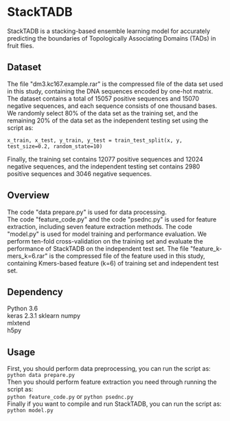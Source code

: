 # StackTADB
StackTADB is a stacking-based ensemble learning model for accurately predicting the boundaries of Topologically Associating Domains (TADs) in fruit flies.

## Dataset
The file "dm3.kc167.example.rar" is the compressed file of the data set used in this study, containing the DNA sequences encoded by one-hot matrix. The dataset contains a total of 15057 positive sequences and 15070 negative sequences, and each sequence consists of one thousand bases. We randomly select 80% of the data set as the training set, and the remaining 20% of the data set as the independent testing set using the script as:

`x_train, x_test, y_train, y_test = train_test_split(x, y, test_size=0.2, random_state=10)`

Finally, the training set contains 12077 positive sequences and 12024 negative sequences, and the independent testing set contains 2980 positive sequences and 3046 negative sequences.

## Overview
 
The code "data prepare.py" is used for data processing.  
The code "feature_code.py" and the code "psednc.py" is used for feature extraction, including seven feature extraction methods. 
The code "model.py" is used for model training and performance evaluation. We perform ten-fold cross-validation on the training set and evaluate the performance of StackTADB on the independent test set.
The file "feature_k-mers_k=6.rar" is the compressed file of the feature used in this study, containing Kmers-based feature (k=6) of training set and independent test set. 

## Dependency
Python 3.6   
keras  2.3.1
sklearn
numpy  
mlxtend  
h5py 

## Usage
First, you should perform data preprocessing, you can run the script as:  
`python data prepare.py`  
Then you should perform feature extraction you need through running the script as:  
`python feature_code.py` or `python psednc.py`  
Finally if you want to compile and run StackTADB, you can run the script as:  
`python model.py`
